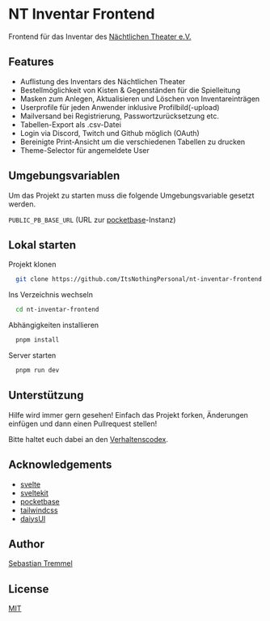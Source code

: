 # NT Inventar Frontend

Frontend für das Inventar des [Nächtlichen Theater e.V.](https://naechtlichestheater.de/)

## Features

- Auflistung des Inventars des Nächtlichen Theater
- Bestellmöglichkeit von Kisten & Gegenständen für die Spielleitung
- Masken zum Anlegen, Aktualisieren und Löschen von Inventareinträgen
- Userprofile für jeden Anwender inklusive Profilbild(-upload)
- Mailversand bei Registrierung, Passwortzurücksetzung etc.
- Tabellen-Export als .csv-Datei
- Login via Discord, Twitch und Github möglich (OAuth)
- Bereinigte Print-Ansicht um die verschiedenen Tabellen zu drucken
- Theme-Selector für angemeldete User

## Umgebungsvariablen

Um das Projekt zu starten muss die folgende Umgebungsvariable gesetzt werden.

`PUBLIC_PB_BASE_URL` (URL zur [pocketbase](https://pocketbase.io)-Instanz)

## Lokal starten

Projekt klonen

```bash
  git clone https://github.com/ItsNothingPersonal/nt-inventar-frontend.git
```

Ins Verzeichnis wechseln

```bash
  cd nt-inventar-frontend
```

Abhängigkeiten installieren

```bash
  pnpm install
```

Server starten

```bash
  pnpm run dev
```

## Unterstützung

Hilfe wird immer gern gesehen! Einfach das Projekt forken, Änderungen einfügen und dann einen Pullrequest stellen!

Bitte haltet euch dabei an den [Verhaltenscodex](CODE_OF_CONDUCT.md).

## Acknowledgements

- [svelte](https://svelte.dev/)
- [sveltekit](https://kit.svelte.dev/)
- [pocketbase](https://pocketbase.io/)
- [tailwindcss](https://tailwindcss.com/)
- [daiysUI](https://daisyui.com/)

## Author
[Sebastian Tremmel](https://www.github.com/ItsNothingPersonal)

## License

[MIT](https://choosealicense.com/licenses/mit/)
